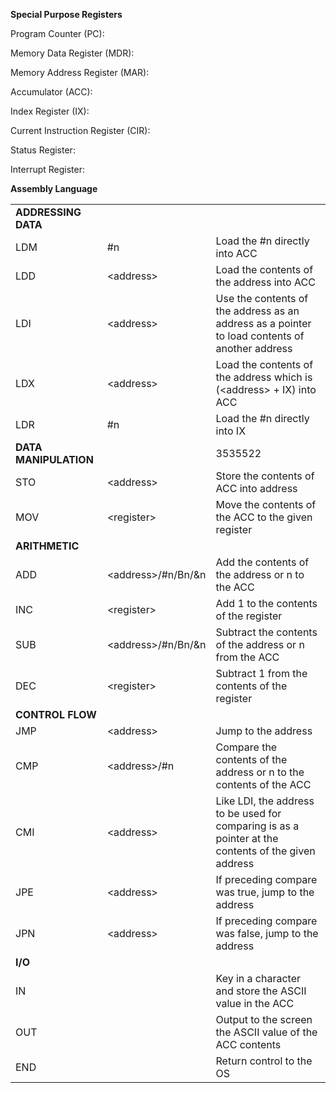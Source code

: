 **Special Purpose Registers**

Program Counter (PC):

Memory Data Register (MDR):

Memory Address Register (MAR):

Accumulator (ACC):

Index Register (IX):

Current Instruction Register (CIR):

Status Register:

Interrupt Register:

**Assembly Language**

|     |     |     |
| --- | --- | --- |
| **ADDRESSING DATA** |     |     |
| LDM | #n  | Load the #n directly into ACC |
| LDD | &lt;address&gt; | Load the contents of the address into ACC |
| LDI | &lt;address&gt; | Use the contents of the address as an address as a pointer to load contents of another address |
| LDX | &lt;address&gt; | Load the contents of the address which is (&lt;address&gt; + IX) into ACC |
| LDR | #n  | Load the #n directly into IX |
| **DATA MANIPULATION** |     | 3535522 |
| STO | &lt;address&gt; | Store the contents of ACC into address |
| MOV | &lt;register&gt; | Move the contents of the ACC to the given register |
| **ARITHMETIC** |     |     |
| ADD | &lt;address&gt;/#n/Bn/&n | Add the contents of the address or n to the ACC |
| INC | &lt;register&gt; | Add 1 to the contents of the register |
| SUB | &lt;address&gt;/#n/Bn/&n | Subtract the contents of the address or n from the ACC |
| DEC | &lt;register&gt; | Subtract 1 from the contents of the register |
| **CONTROL FLOW** |     |     |
| JMP | &lt;address&gt; | Jump to the address |
| CMP | &lt;address&gt;/#n | Compare the contents of the address or n to the contents of the ACC |
| CMI | &lt;address&gt; | Like LDI, the address to be used for comparing is as a pointer at the contents of the given address |
| JPE | &lt;address&gt; | If preceding compare was true, jump to the address |
| JPN | &lt;address&gt; | If preceding compare was false, jump to the address |
| **I/O** |     |     |
| IN  |     | Key in a character and store the ASCII value in the ACC |
| OUT |     | Output to the screen the ASCII value of the ACC contents |
| END |     | Return control to the OS |
